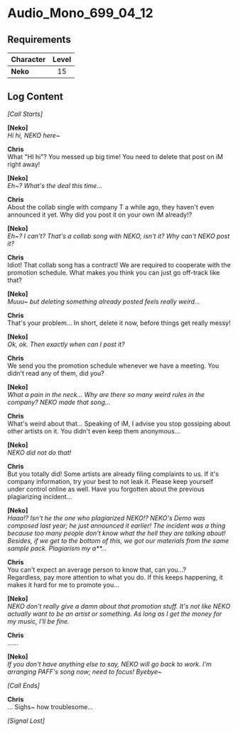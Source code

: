 # Audio_Mono_699_04_12
## Requirements
|Character|Level|
|---------|:---:|
|**Neko** | 15  |

## Log Content
*[Call Starts]*

**[Neko]**<br>
*Hi hi, NEKO here\~*

**Chris**<br>
What "HI hi"? You messed up big time! You need to delete that post on iM right away!

**[Neko]**<br>
*Eh\~? What's the deal this time...*

**Chris**<br>
About the collab single with company T a while ago, they haven't even announced it yet. Why did you post it on your own iM already!?

**[Neko]**<br>
*Eh\~? I can't? That's a collab song with NEKO, isn't it? Why can't NEKO post it?*

**Chris**<br>
Idiot! That collab song has a contract! We are required to cooperate with the promotion schedule. What makes you think you can just go off\-track like that?

**[Neko]**<br>
*Muuu\~ but deleting something already posted feels really weird...*

**Chris**<br>
That's your problem... In short, delete it now, before things get really messy!

**[Neko]**<br>
*Ok, ok. Then exactly when can I post it?*

**Chris**<br>
We send you the promotion schedule whenever we have a meeting. You didn't read any of them, did you?

**[Neko]**<br>
*What a pain in the neck... Why are there so many weird rules in the company? NEKO made that song...*

**Chris**<br>
What's weird about that... Speaking of iM, I advise you stop gossiping about other artists on it. You didn't even keep them anonymous...

**[Neko]**<br>
*NEKO did not do that!*

**Chris**<br>
But you totally did! Some artists are already filing complaints to us. If it's company information, try your best to not leak it. Please keep yourself under control online as well. Have you forgotten about the previous plagiarizing incident... 

**[Neko]**<br>
*Haaa!? Isn't he the one who plagiarized NEKO!? NEKO's Demo was composed last year; he just announced it earlier! The incident was a thing because too many people don't know what the hell they are talking about!<br>
Besides, if we get to the bottom of this, we got our materials from the same sample pack. Plagiarism my a\*\*...*

**Chris**<br>
You can't expect an average person to know that, can you...?<br>
Regardless, pay more attention to what you do. If this keeps happening, it makes it hard for me to promote you...

**[Neko]**<br>
*NEKO don't really give a damn about that promotion stuff. It's not like NEKO actually want to be an artist or something. As long as I get the money for my music, I'll be fine.*

**Chris**<br>
......

**[Neko]**<br>
*If you don't have anything else to say, NEKO will go back to work. I'm arranging PAFF's song now; need to focus! Byebye\~*

*[Call Ends]*

**Chris**<br>
... Sighs\~ how troublesome...

*[Signal Lost]*
